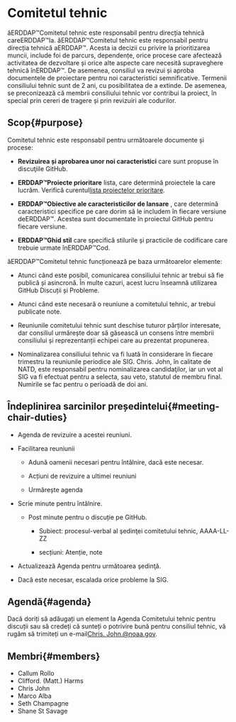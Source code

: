 # Comitetul tehnic

ăERDDAP™Comitetul tehnic este responsabil pentru direcția tehnică careERDDAP™Ia. ăERDDAP™Comitetul tehnic este responsabil pentru direcția tehnică aERDDAP™. Acesta ia decizii cu privire la prioritizarea muncii, include foi de parcurs, dependențe, orice procese care afectează activitatea de dezvoltare și orice alte aspecte care necesită supraveghere tehnică înERDDAP™. De asemenea, consiliul va revizui și aproba documentele de proiectare pentru noi caracteristici semnificative. Termenii consiliului tehnic sunt de 2 ani, cu posibilitatea de a extinde. De asemenea, se preconizează că membrii consiliului tehnic vor contribui la proiect, în special prin cereri de tragere și prin revizuiri ale codurilor.

## Scop{#purpose} 

Comitetul tehnic este responsabil pentru următoarele documente și procese:

*  **Revizuirea și aprobarea unor noi caracteristici** care sunt propuse în discuţiile GitHub.

*  **ERDDAP™Proiecte prioritare** lista, care determină proiectele la care lucrăm. Verifică curentul[lista proiectelor prioritare](https://github.com/ERDDAP/erddap/issues/158).

*  **ERDDAP™Obiective ale caracteristicilor de lansare** , care determină caracteristici specifice pe care dorim să le includem în fiecare versiune deERDDAP™. Acestea sunt documentate în proiectul GitHub pentru fiecare versiune.

*  **ERDDAP™Ghid stil** care specifică stilurile și practicile de codificare care trebuie urmate înERDDAP™Cod.

ăERDDAP™Comitetul tehnic funcționează pe baza următoarelor elemente:

* Atunci când este posibil, comunicarea consiliului tehnic ar trebui să fie publică și asincronă. În multe cazuri, acest lucru înseamnă utilizarea GitHub Discuții și Probleme.

* Atunci când este necesară o reuniune a comitetului tehnic, ar trebui publicate note.

* Reuniunile comitetului tehnic sunt deschise tuturor părților interesate, dar consiliul urmărește doar să găsească un consens între membrii consiliului și reprezentanții echipei care au prezentat propunerea.

* Nominalizarea consiliului tehnic va fi luată în considerare în fiecare trimestru la reuniunile periodice ale SIG. Chris. John, în calitate de NATD, este responsabil pentru nominalizarea candidaţilor, iar un vot al SIG va fi efectuat pentru a selecta, sau veto, statutul de membru final. Numirile se fac pentru o perioadă de doi ani.

## Îndeplinirea sarcinilor președintelui{#meeting-chair-duties} 

- Agenda de revizuire a acestei reuniuni.

- Facilitarea reuniunii

  - Adună oamenii necesari pentru întâlnire, dacă este necesar.

  - Acțiuni de revizuire a ultimei reuniuni

  - Urmărește agenda

- Scrie minute pentru întâlnire.

  - Post minute pentru o discuție pe GitHub.

    - Subiect: procesul-verbal al şedinţei comitetului tehnic, AAAA-LL-ZZ

    - secțiuni: Atenție, note

- Actualizează Agenda pentru următoarea şedinţă.

- Dacă este necesar, escalada orice probleme la SIG.

## Agendă{#agenda} 

Dacă doriți să adăugați un element la Agenda Comitetului tehnic pentru discuții sau să credeți că sunteți o potrivire bună pentru consiliul tehnic, vă rugăm să trimiteți un e-mail[Chris. John.@noaa.gov](mailto:chris.john@noaa.gov).

## Membri{#members} 

* Callum Rollo
* Clifford. (Matt.) Harms
* Chris John
* Marco Alba
* Seth Champagne
* Shane St Savage
